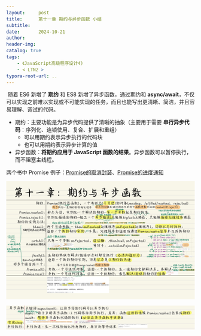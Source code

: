 ```yaml
---
layout:     post
title:      第十一章 期约与异步函数 小结
subtitle:  
date:       2024-10-21
author:     
header-img: 
catalog: true
tags:
    - 《JavaScript高级程序设计4》
    - < LTN2 >
typora-root-url: ..
---
```




​	随着 ES6 新增了 **期约** 和 ES8 新增了异步函数，通过期约和 **async/await**，不仅可以实现之前难以实现或不可能实现的任务，而且也能写出更清晰、简洁，并且容易理解、调试的代码。

- 期约：主要功能是为异步代码提供了清晰的抽象（主要用于需要 **串行异步代码**：序列化、连锁使用、复合、扩展和重组）
    - 可以用期约表示异步执行的代码块
    - 也可以用期约表示异步计算的值
- 异步函数：**将期约应用于 JavaScript 函数的结果**。异步函数可以暂停执行，而不阻塞主线程。

两个书中 Promise 例子：[Promise的取消封装](https://github.com/CodingWithAlice/init-my/blob/80642638e7aa9874e52fb99f6102ab0affd65fd4/src/assets/js%20%E7%9B%B8%E5%85%B3%E5%9F%BA%E7%A1%80%E5%AD%A6%E4%B9%A0/%E5%8F%96%E6%B6%88promise%E7%8A%B6%E6%80%81%E8%BD%AC%E6%8D%A2-%E5%B0%81%E8%A3%85.html)、[Promise的进度通知](https://github.com/CodingWithAlice/init-my/blob/80642638e7aa9874e52fb99f6102ab0affd65fd4/src/assets/js%20%E7%9B%B8%E5%85%B3%E5%9F%BA%E7%A1%80%E5%AD%A6%E4%B9%A0/Promise%E8%BF%9B%E5%BA%A6%E9%80%9A%E7%9F%A5.html)

![《红宝书》-27](/../img/assets_2023/《红宝书》-27.jpg)

![image-20241023102753091](/../img/assets_2023/image-20241023102753091.png)

